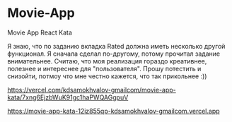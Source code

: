 # Movie-App
Movie App React Kata

Я знаю, что по заданию вкладка Rated должна иметь несколько другой функционал. Я сначала сделал по-другому, потому прочитал задание внимательнее. Считаю, что моя реализация гораздо креативнее, полезнее и интереснее для "пользователя". Прошу потестить и снизойти, потмоу что мне честно кажется, что так прикольнее :))

https://vercel.com/kdsamokhvalov-gmailcom/movie-app-kata/7xng6EjzbWuK91gc1haPWQAGgpuV

https://movie-app-kata-12iz855qp-kdsamokhvalov-gmailcom.vercel.app
